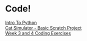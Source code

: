 # Code!
[Intro To Python](./introtopython.txt) </br>
[Cat Simulator - Basic Scratch Project](./CatSimulator.sb3) </br>
[Week 3 and 4 Coding Exercises](./week3and4exercises.md)

